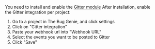 You need to install and enable the [Gitter module](https://thebuggenie.com/addons/gitter)
After installation, enable the Gitter integration per project:

1. Go to a project in The Bug Genie, and click settings
2. Click on "Gitter integration"
3. Paste your webhook url into "Webhook URL"
4. Select the events you want to be posted to Gitter
5. Click "Save"
